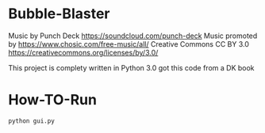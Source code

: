# Bubble-Blaster
Music by Punch Deck
https://soundcloud.com/punch-deck
Music promoted by https://www.chosic.com/free-music/all/
Creative Commons CC BY 3.0
https://creativecommons.org/licenses/by/3.0/

This project is complety written in Python 3.0 got this code from a DK book

# How-TO-Run
``` 
python gui.py
```

